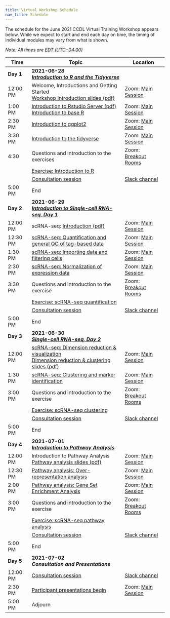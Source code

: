 ```yaml
---
title: Virtual Workshop Schedule
nav_title: Schedule
---
```


The schedule for the June 2021 CCDL Virtual Training Workshop appears below.
While we expect to start and end each day on time, the timing of individual modules may vary from what is shown. 
 


*Note: All times are [EDT (UTC−04:00)](https://www.timeanddate.com/time/zones/edt)*
<!--See an example from a past virtual workshop here: https://github.com/AlexsLemonade/2020-may-training/wiki/Schedule --> 

| Time        | Topic                                          | Location |
|-------------|------------------------------------------------|----------|
| **Day 1**   | **2021-06-28** <br> [_**Introduction to R and the Tidyverse**_](https://github.com/AlexsLemonade/training-modules/tree/master/intro-to-R-tidyverse#readme)
| 12:00 PM    | Welcome, Introductions and Getting Started  <br> [Workshop Introduction slides (pdf)](../slides/2021-06-28_CCDL_workshop_intro.pdf)  | Zoom: [Main Session](../virtual-setup/zoom-procedures.md#joining-a-zoom-call) |
| 1:00 PM     | [Introduction to Rstudio Server (pdf)](../slides/2021-06-28_Intro_to_Rstudio.pdf) <br> [Introduction to base R](https://htmlpreview.github.io/?https://github.com/AlexsLemonade/training-modules/blob/{{site.release_tag}}/intro-to-R-tidyverse/01-intro_to_base_R.nb.html) | Zoom: [Main Session](../virtual-setup/zoom-procedures.md#joining-a-zoom-call) |
| 2:30 PM     | [Introduction to ggplot2](https://htmlpreview.github.io/?https://github.com/AlexsLemonade/training-modules/blob/{{site.release_tag}}/intro-to-R-tidyverse/02-intro_to_ggplot2.nb.html) | Zoom: [Main Session](../virtual-setup/zoom-procedures.md#joining-a-zoom-call) |
| 3:30 PM     | [Introduction to the tidyverse](https://htmlpreview.github.io/?https://github.com/AlexsLemonade/training-modules/blob/{{site.release_tag}}/intro-to-R-tidyverse/03-intro_to_tidyverse.nb.html) | Zoom: [Main Session](../virtual-setup/zoom-procedures.md#joining-a-zoom-call) |
| 4:30        | Questions and introduction to the exercises | Zoom: [Breakout Rooms](../virtual-setup/zoom-procedures.md#using-zoom-breakout-rooms) |
|             | [Exercise: Introduction to R](https://github.com/AlexsLemonade/training-modules/blob/{{site.release_tag}}/intro-to-R-tidyverse/exercise_02-intro_to_R.Rmd)| | 
|             | [Consultation session](workshop-structure.md#consultation-sessions) | [Slack channel](../virtual-setup/slack-procedures.md#general-use) |
| 5:00  PM    | End             |
| **Day 2**   | **2021-06-29**  <br> [_**Introduction to Single-cell RNA-seq, Day 1**_](https://github.com/AlexsLemonade/training-modules/tree/master/scRNA-seq#readme) | 
| 12:00 PM    | scRNA-seq: [Introduction (pdf)](../slides/2021-06-29_Intro_to_scRNA-seq.pdf) | Zoom: [Main Session](../virtual-setup/zoom-procedures.md#joining-a-zoom-call) |
| 12:30 PM     | [scRNA-seq:  Quantification and general QC of tag-based data](https://htmlpreview.github.io/?https://github.com/AlexsLemonade/training-modules/blob/{{site.release_tag}}/scRNA-seq/01-scRNA_quant_qc.nb.html) | Zoom: [Main Session](../virtual-setup/zoom-procedures.md#joining-a-zoom-call)|
| 1:30 PM     | [scRNA-seq: Importing data and filtering cells](https://htmlpreview.github.io/?https://github.com/AlexsLemonade/training-modules/blob/{{site.release_tag}}/scRNA-seq/02-filtering_scRNA.nb.html)  | Zoom: [Main Session](../virtual-setup/zoom-procedures.md#joining-a-zoom-call) |
| 2:30 PM    | [scRNA-seq: Normalization of expression data](https://htmlpreview.github.io/?https://github.com/AlexsLemonade/training-modules/blob/{{site.release_tag}}/scRNA-seq/03-normalizing_scRNA.nb.html) | Zoom: [Main Session](../virtual-setup/zoom-procedures.md#joining-a-zoom-call) |
| 3:30 PM     | Questions and introduction to the exercise | Zoom: [Breakout Rooms](../virtual-setup/zoom-procedures.md#using-zoom-breakout-rooms) |
|             | [Exercise: scRNA-seq quantification](https://github.com/AlexsLemonade/training-modules/blob/{{site.release_tag}}/scRNA-seq/exercise_01-scrna_quant.Rmd)
|             | [Consultation session](workshop-structure.md#consultation-sessions) | [Slack channel](../virtual-setup/slack-procedures.md#general-use) |
| 5:00  PM    | End             |
| **Day 3**   | **2021-06-30**  <br> [_**Single-cell RNA-seq, Day 2**_](https://github.com/AlexsLemonade/training-modules/tree/master/scRNA-seq#readme) | 
| 12:00 PM     | [scRNA-seq:  Dimension reduction & visualization](https://htmlpreview.github.io/?https://github.com/AlexsLemonade/training-modules/blob/{{site.release_tag}}/scRNA-seq/04-dimension_reduction_scRNA.nb.html) <br> [Dimension reduction & clustering slides (pdf)](../slides/2021-06-30_scRNA-seq_clustering.pdf)| Zoom: [Main Session](../virtual-setup/zoom-procedures.md#joining-a-zoom-call)|
| 1:30 PM     | [scRNA-seq: Clustering and marker identification](https://htmlpreview.github.io/?https://github.com/AlexsLemonade/training-modules/blob/{{site.release_tag}}/scRNA-seq/05-clustering_markers_scRNA.nb.html) | Zoom: [Main Session](../virtual-setup/zoom-procedures.md#joining-a-zoom-call) |
| 3:00 PM     | Questions and introduction to the exercise | Zoom: [Breakout Rooms](../virtual-setup/zoom-procedures.md#using-zoom-breakout-rooms) |
|             | [Exercise: scRNA-seq clustering](https://github.com/AlexsLemonade/training-modules/blob/{{site.release_tag}}/scRNA-seq/exercise_02-scrna_clustering.Rmd)
|             | [Consultation session](workshop-structure.md#consultation-sessions) | [Slack channel](../virtual-setup/slack-procedures.md#general-use) |
| 5:00  PM    | End             |         
| **Day 4**   | **2021-07-01**  <br> [_**Introduction to Pathway Analysis**_](https://github.com/AlexsLemonade/training-modules/tree/master/scRNA-seq#readme) | | 
| 12:00 PM    | Introduction to Pathway Analysis <br> [Pathway analysis slides (pdf)](../slides/2021-07-01_Pathway_Analysis.pdf)  |  Zoom: [Main Session](../virtual-setup/zoom-procedures.md#joining-a-zoom-call) |
| 12:30 PM    | [Pathway analysis: Over-representation analysis](https://htmlpreview.github.io/?https://github.com/AlexsLemonade/training-modules/blob/{{site.release_tag}}/scRNA-seq/06-overrepresentation_analysis.nb.html) | Zoom: [Main Session](../virtual-setup/zoom-procedures.md#joining-a-zoom-call) |
| 2:00 PM     | [Pathway analysis: Gene Set Enrichment Analysis](https://htmlpreview.github.io/?https://github.com/AlexsLemonade/training-modules/blob/{{site.release_tag}}/scRNA-seq/07-gene_set_enrichment_analysis.nb.html) | Zoom: [Main Session](../virtual-setup/zoom-procedures.md#joining-a-zoom-call) | 
| 3:00 PM     | Questions and introduction to the exercise | Zoom: [Breakout Rooms](../virtual-setup/zoom-procedures.md#using-zoom-breakout-rooms) |
|             | [Exercise: scRNA-seq pathway analysis](https://github.com/AlexsLemonade/training-modules/blob/{{site.release_tag}}/scRNA-seq/exercise_03-scrna-seq_pathway.Rmd)
|             | [Consultation session](workshop-structure.md#consultation-sessions) | [Slack channel](../virtual-setup/slack-procedures.md#general-use)|
| 5:00 PM     | End || 
| **Day 5**   | **2021-07-02**  <br> _**Consultation and Presentations**_ |     
| 12:00 PM    | [Consultation session](workshop-structure.md#consultation-sessions)  | [Slack channel](../virtual-setup/slack-procedures.md#general-use) |
| 2:30 PM     | [Participant presentations begin](workshop-structure.md#presentations) | Zoom: [Main Session](../virtual-setup/zoom-procedures.md#joining-a-zoom-call) |
| 5:00 PM     | Adjourn   |
